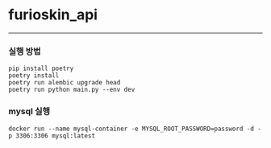 # furioskin_api

---
### 실행 방법
```shell
pip install poetry
poetry install
poetry run alembic upgrade head
poetry run python main.py --env dev
```

### mysql 실행
```shell
docker run --name mysql-container -e MYSQL_ROOT_PASSWORD=password -d -p 3306:3306 mysql:latest
```
